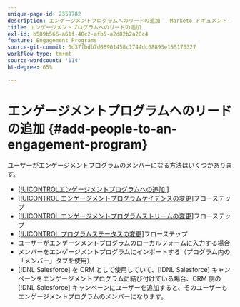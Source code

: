 ```yaml
---
unique-page-id: 2359782
description: エンゲージメントプログラムへのリードの追加 - Marketo ドキュメント - 製品ドキュメント
title: エンゲージメントプログラムへのリードの追加
exl-id: b589b566-a61f-48c2-afb5-a2d82b2a28c4
feature: Engagement Programs
source-git-commit: 0d37fbdb7d08901458c1744dc68893e155176327
workflow-type: tm+mt
source-wordcount: '114'
ht-degree: 65%

---
```


# エンゲージメントプログラムへのリードの追加 {#add-people-to-an-engagement-program}

ユーザーがエンゲージメントプログラムのメンバーになる方法はいくつかあります。

* [[!UICONTROL &#x200B; エンゲージメントプログラムへの追加 &#x200B;]](/help/marketo/product-docs/core-marketo-concepts/smart-campaigns/program-flow-actions/add-to-engagement-program.md)
* [[!UICONTROL エンゲージメントプログラムケイデンスの変更]](/help/marketo/product-docs/core-marketo-concepts/smart-campaigns/program-flow-actions/change-engagement-program-cadence.md)フローステップ
* [[!UICONTROL エンゲージメントプログラムストリームの変更]](/help/marketo/product-docs/core-marketo-concepts/smart-campaigns/program-flow-actions/change-engagement-program-stream.md)フローステップ
* [[!UICONTROL プログラムステータスの変更]](/help/marketo/product-docs/core-marketo-concepts/smart-campaigns/program-flow-actions/change-program-status.md)フローステップ
* ユーザーがエンゲージメントプログラムのローカルフォームに入力する場合
* メンバーをエンゲージメントプログラムにインポートする（プログラム内の「メンバー」タブを使用）
* [!DNL Salesforce] を CRM として使用していて、[!DNL Salesforce] キャンペーンをエンゲージメントプログラムに結び付けている場合、CRM 側の [!DNL Salesforce] キャンペーンにユーザーを追加すると、そのユーザーもエンゲージメントプログラムのメンバーになります。
